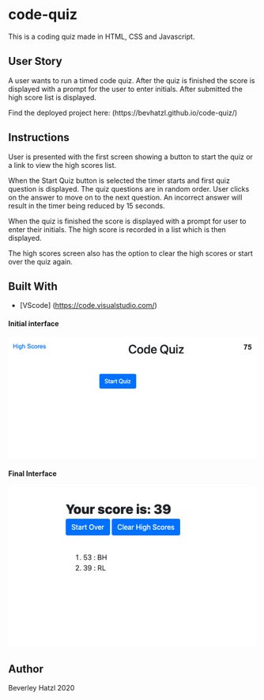 # code-quiz
This is a coding quiz made in HTML, CSS and Javascript.

## User Story
<p>A user wants to run a timed code quiz. After the quiz is finished the score is displayed with a prompt for the user to enter initials. After submitted the high score list is displayed.<p>
<p>Find the deployed project here: (https://bevhatzl.github.io/code-quiz/)</p>

## Instructions
<p>User is presented with the first screen showing a button to start the quiz or a link to view the high scores list.</p>
<p>When the Start Quiz button is selected the timer starts and first quiz question is displayed. The quiz questions are in random order. User clicks on the answer to move on to the next question. An incorrect answer will result in the timer being reduced by 15 seconds.</p>
<p>When the quiz is finished the score is displayed with a prompt for user to enter their initials. The high score is recorded in a list which is then displayed.</p>
<p>The high scores screen also has the option to clear the high scores or start over the quiz again.</p>

## Built With

* [VScode] (https://code.visualstudio.com/) 

#### Initial interface

![Screenshot of initial page of code quiz](/images/Quiz1.png)

#### Final Interface

![Screenshot of high scores screen](/images/Quiz2.png)

## Author
Beverley Hatzl 2020

